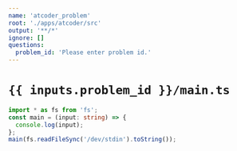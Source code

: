 ```yaml
---
name: 'atcoder_problem'
root: './apps/atcoder/src'
output: '**/*'
ignore: []
questions:
  problem_id: 'Please enter problem id.'
---
```


# `{{ inputs.problem_id }}/main.ts`

```typescript
import * as fs from 'fs';
const main = (input: string) => {
  console.log(input);
};
main(fs.readFileSync('/dev/stdin').toString());
```
